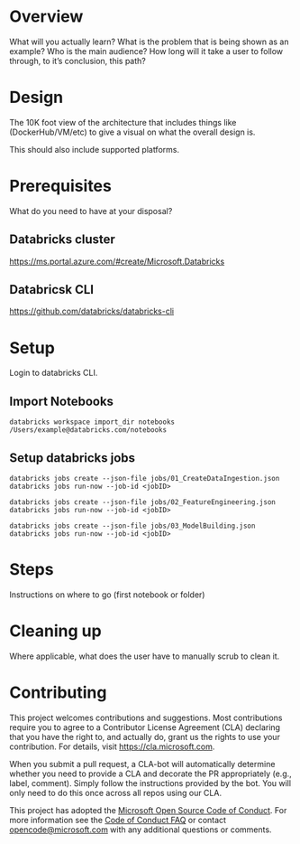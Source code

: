 # Overview

What will you actually learn? What is the problem that is being shown as an example? Who is the main audience? How long will it take a user to follow through, to it’s conclusion, this path?

# Design

The 10K foot view of the architecture that includes things like (DockerHub/VM/etc) to give a visual on what the overall design is.

This should also include supported platforms.

# Prerequisites

What do you need to have at your disposal?

## Databricks cluster
https://ms.portal.azure.com/#create/Microsoft.Databricks

## Databricsk CLI
https://github.com/databricks/databricks-cli

# Setup

Login to databricks CLI. 

## Import Notebooks

`databricks workspace import_dir notebooks /Users/example@databricks.com/notebooks`

## Setup databricks jobs 
`databricks jobs create --json-file jobs/01_CreateDataIngestion.json`
`databricks jobs run-now --job-id <jobID>`

`databricks jobs create --json-file jobs/02_FeatureEngineering.json`
`databricks jobs run-now --job-id <jobID>`

`databricks jobs create --json-file jobs/03_ModelBuilding.json`
`databricks jobs run-now --job-id <jobID>`

# Steps

Instructions on where to go (first notebook or folder)

# Cleaning up

Where applicable, what does the user have to manually scrub to clean it.

# Contributing

This project welcomes contributions and suggestions.  Most contributions require you to agree to a
Contributor License Agreement (CLA) declaring that you have the right to, and actually do, grant us
the rights to use your contribution. For details, visit https://cla.microsoft.com.

When you submit a pull request, a CLA-bot will automatically determine whether you need to provide
a CLA and decorate the PR appropriately (e.g., label, comment). Simply follow the instructions
provided by the bot. You will only need to do this once across all repos using our CLA.

This project has adopted the [Microsoft Open Source Code of Conduct](https://opensource.microsoft.com/codeofconduct/).
For more information see the [Code of Conduct FAQ](https://opensource.microsoft.com/codeofconduct/faq/) or
contact [opencode@microsoft.com](mailto:opencode@microsoft.com) with any additional questions or comments.
